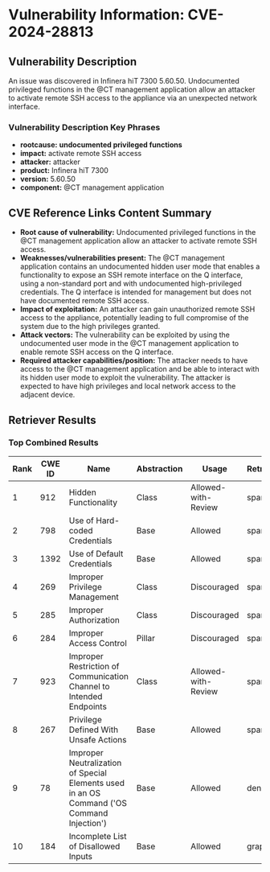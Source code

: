 # Vulnerability Information: CVE-2024-28813

## Vulnerability Description
An issue was discovered in Infinera hiT 7300 5.60.50. Undocumented privileged functions in the @CT management application allow an attacker to activate remote SSH access to the appliance via an unexpected network interface.

### Vulnerability Description Key Phrases
- **rootcause:** **undocumented privileged functions**
- **impact:** activate remote SSH access
- **attacker:** attacker
- **product:** Infinera hiT 7300
- **version:** 5.60.50
- **component:** @CT management application

## CVE Reference Links Content Summary
- **Root cause of vulnerability:** Undocumented privileged functions in the @CT management application allow an attacker to activate remote SSH access.
- **Weaknesses/vulnerabilities present:** The @CT management application contains an undocumented hidden user mode that enables a functionality to expose an SSH remote interface on the Q interface, using a non-standard port and with undocumented high-privileged credentials. The Q interface is intended for management but does not have documented remote SSH access.
- **Impact of exploitation:** An attacker can gain unauthorized remote SSH access to the appliance, potentially leading to full compromise of the system due to the high privileges granted.
- **Attack vectors:** The vulnerability can be exploited by using the undocumented user mode in the @CT management application to enable remote SSH access on the Q interface.
- **Required attacker capabilities/position:** The attacker needs to have access to the @CT management application and be able to interact with its hidden user mode to exploit the vulnerability. The attacker is expected to have high privileges and local network access to the adjacent device.

## Retriever Results

### Top Combined Results

| Rank | CWE ID | Name | Abstraction | Usage  | Retrievers | Individual Scores |
|------|--------|------|-------------|-------|------------|-------------------|
| 1 | 912 | Hidden Functionality | Class | Allowed-with-Review | sparse | 0.229 |
| 2 | 798 | Use of Hard-coded Credentials | Base | Allowed | sparse | 0.223 |
| 3 | 1392 | Use of Default Credentials | Base | Allowed | sparse | 0.207 |
| 4 | 269 | Improper Privilege Management | Class | Discouraged | sparse | 0.197 |
| 5 | 285 | Improper Authorization | Class | Discouraged | sparse | 0.197 |
| 6 | 284 | Improper Access Control | Pillar | Discouraged | sparse | 0.195 |
| 7 | 923 | Improper Restriction of Communication Channel to Intended Endpoints | Class | Allowed-with-Review | sparse | 0.195 |
| 8 | 267 | Privilege Defined With Unsafe Actions | Base | Allowed | sparse | 0.191 |
| 9 | 78 | Improper Neutralization of Special Elements used in an OS Command ('OS Command Injection') | Base | Allowed | dense | 0.633 |
| 10 | 184 | Incomplete List of Disallowed Inputs | Base | Allowed | graph | 0.002 |

